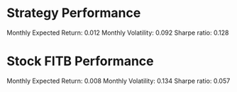 # Strategy Performance
Monthly Expected Return: 0.012
Monthly Volatility: 0.092
Sharpe ratio: 0.128
# Stock FITB Performance
Monthly Expected Return: 0.008
Monthly Volatility: 0.134
Sharpe ratio: 0.057
